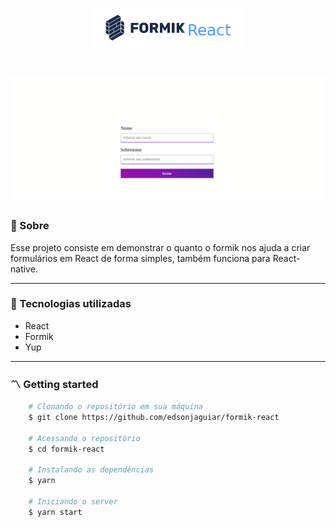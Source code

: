 <h1 style="text-align: center">
    <img src="./public/logoFormik.png">
</h1>

<h1>
    <img src="./public/preview.gif">
</h1>

### 🧾 Sobre

<p>Esse projeto consiste em demonstrar o quanto o formik nos ajuda a criar formulários em React de forma simples, também funciona para React-native.</p>

---

### 🚀 Tecnologias utilizadas

- React
- Formik
- Yup

---

### 〽️ Getting started

```zsh
    # Clonando o repositório em sua máquina
    $ git clone https://github.com/edsonjaguiar/formik-react

    # Acessando o repositório
    $ cd formik-react
    
    # Instalando as dependências
    $ yarn

    # Iniciando o server
    $ yarn start
```
